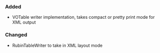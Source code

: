 <!-- Delete the sections that don't apply -->

### Added

- VOTable writer implementation, takes compact or pretty print mode for XML output

### Changed

- RubinTableWriter to take in XML layout mode
